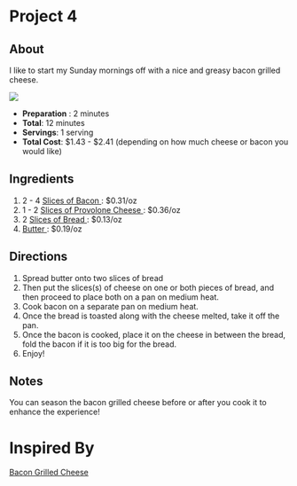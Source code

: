 <h1>Project 4</h1>

<!DOCTYPE html>
<html lang="en">
<head>
    <meta charset="UTF-8">
    <meta name="viewport" content="width=device-width, initial-scale=1.0">
    <meta http-equiv="X-UA-Compatible" content="ie=edge">
    <link rel="stylesheet" href="style.css" />
</head>
<body>
    <h2>About</h2>
    <p>I like to start my Sunday mornings off with a nice and greasy bacon grilled cheese.</p> 
    <img src="https://images-gmi-pmc.edge-generalmills.com/89db2ad4-3bee-4c51-ac17-b9e75811cb46.jpg">
    <ul><li><strong>Preparation</strong> : 2 minutes</li>
        <li><strong>Total</strong>: 12 minutes</li>
        <li><strong>Servings</strong>: 1 serving</li>
        <li><strong>Total Cost</strong>: $1.43 - $2.41 (depending on how much cheese or bacon you would like)</li>
     </ul>
     <h2>Ingredients</h2>
     <ol>
    <li>2 - 4 <a href="https://www.walmart.com/ip/Great-Value-Original-Hickory-Smoked-Bacon-12-Oz/23816525"> Slices of Bacon </a> : $0.31/oz</li>
    <li>1 - 2 <a href="https://www.walmart.com/ip/Sargento-Sliced-Provolone-Cheese-8-oz/11964919"> Slices of Provolone Cheese </a> : $0.36/oz</li> 
    <li>2 <a href="https://www.walmart.com/ip/Wonder-Classic-White-Bread-20-oz-Loaf/37858875"> Slices of Bread </a> : $0.13/oz</li>
    <li><a href="https://www.walmart.com/ip/Great-Value-Spreadable-Butter-with-Canola-Oil-15-oz/26386671"> Butter </a>  : $0.19/oz</li> 
     </ol>
     <h2>Directions</h2>
    <ol>
        <li>Spread butter onto two slices of bread</li>
        <li>Then put the slices(s) of cheese on one or both pieces of bread, and then proceed to place both on a pan on medium heat.</li>
        <li>Cook bacon on a separate pan on medium heat.</li>
        <li>Once the bread is toasted along with the cheese melted, take it off the pan.</li>
        <li>Once the bacon is cooked, place it on the cheese in between the bread, fold the bacon if it is too big for the bread.</li>
        <li>Enjoy!</li>
    </ol>
    <h2>Notes</h2>
    <p>You can season the bacon grilled cheese before or after you cook it to enhance the experience!</p>
    <h1>Inspired By</h1>
    <p><a href="https://butterwithasideofbread.com/bacon-grilled-cheese"> Bacon Grilled Cheese</a></p>
</body>
</html>
